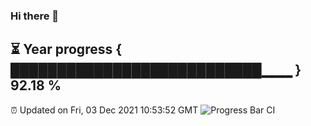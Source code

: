 ### Hi there 👋
⏳ Year progress { ███████████████████████████▁▁▁ } 92.18 %
---
⏰ Updated on Fri, 03 Dec 2021 10:53:52 GMT
![Progress Bar CI](https://github.com/liununu/liununu/workflows/Progress%20Bar%20CI/badge.svg)
